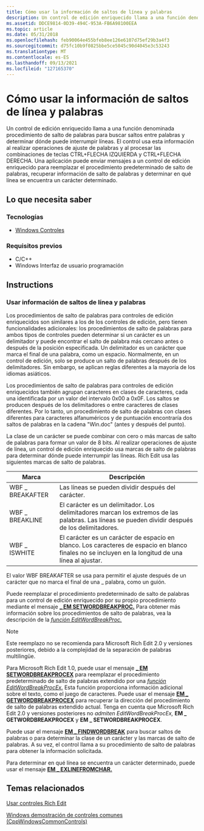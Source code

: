 ```yaml
---
title: Cómo usar la información de saltos de línea y palabras
description: Un control de edición enriquecido llama a una función denominada procedimiento de salto de palabras para buscar saltos entre palabras y determinar dónde puede interrumpir líneas.
ms.assetid: DDCE9814-0D39-494C-953A-FB6A98100EEA
ms.topic: article
ms.date: 05/31/2018
ms.openlocfilehash: feb90064e455bfeb8ee126e6107d75ef29b3a4f3
ms.sourcegitcommit: d75fc10b9f0825bbe5ce5045c90d4045e3c53243
ms.translationtype: MT
ms.contentlocale: es-ES
ms.lasthandoff: 09/13/2021
ms.locfileid: "127165370"
---
```

# <a name="how-to-use-word-and-line-break-information"></a>Cómo usar la información de saltos de línea y palabras

Un control de edición enriquecido llama a una función denominada procedimiento de salto de palabras para buscar saltos entre palabras y determinar dónde puede interrumpir líneas. El control usa esta información al realizar operaciones de ajuste de palabras y al procesar las combinaciones de teclas CTRL+FLECHA IZQUIERDA y CTRL+FLECHA DERECHA. Una aplicación puede enviar mensajes a un control de edición enriquecido para reemplazar el procedimiento predeterminado de salto de palabras, recuperar información de salto de palabras y determinar en qué línea se encuentra un carácter determinado.

## <a name="what-you-need-to-know"></a>Lo que necesita saber

### <a name="technologies"></a>Tecnologías

-   [Windows Controles](window-controls.md)

### <a name="prerequisites"></a>Requisitos previos

-   C/C++
-   Windows Interfaz de usuario programación

## <a name="instructions"></a>Instructions

### <a name="use-word-and-line-break-information"></a>Usar información de saltos de línea y palabras

Los procedimientos de salto de palabras para controles de edición enriquecidos son similares a los de los controles de edición, pero tienen funcionalidades adicionales: los procedimientos de salto de palabras para ambos tipos de controles pueden determinar si un carácter es un delimitador y puede encontrar el salto de palabra más cercano antes o después de la posición especificada. Un delimitador es un carácter que marca el final de una palabra, como un espacio. Normalmente, en un control de edición, solo se produce un salto de palabras después de los delimitadores. Sin embargo, se aplican reglas diferentes a la mayoría de los idiomas asiáticos.

Los procedimientos de salto de palabras para controles de edición enriquecidos también agrupan caracteres en clases de caracteres, cada una identificada por un valor del intervalo 0x00 a 0x0F. Los saltos se producen después de los delimitadores o entre caracteres de clases diferentes. Por lo tanto, un procedimiento de salto de palabras con clases diferentes para caracteres alfanuméricos y de puntuación encontraría dos saltos de palabras en la cadena "Win.doc" (antes y después del punto).

La clase de un carácter se puede combinar con cero o más marcas de salto de palabras para formar un valor de 8 bits. Al realizar operaciones de ajuste de línea, un control de edición enriquecido usa marcas de salto de palabras para determinar dónde puede interrumpir las líneas. Rich Edit usa las siguientes marcas de salto de palabras.



| Marca            | Descripción                                                                                                                       |
|-----------------|-----------------------------------------------------------------------------------------------------------------------------------|
| WBF \_ BREAKAFTER | Las líneas se pueden dividir después del carácter.                                                                                          |
| WBF \_ BREAKLINE  | El carácter es un delimitador. Los delimitadores marcan los extremos de las palabras. Las líneas se pueden dividir después de los delimitadores.                            |
| WBF \_ ISWHITE    | El carácter es un carácter de espacio en blanco. Los caracteres de espacio en blanco finales no se incluyen en la longitud de una línea al ajustar. |



 

El valor WBF BREAKAFTER se usa para permitir el ajuste después de un carácter que no marca el final de una \_ palabra, como un guión.

Puede reemplazar el procedimiento predeterminado de salto de palabras para un control de edición enriquecido por su propio procedimiento mediante el mensaje [**\_ EM SETWORDBREAKPROC.**](em-setwordbreakproc.md) Para obtener más información sobre los procedimientos de salto de palabras, vea la descripción de la [*función EditWordBreakProc.*](/windows/win32/api/winuser/nc-winuser-editwordbreakproca)

> [!Note]  
> Este reemplazo no se recomienda para Microsoft Rich Edit 2.0 y versiones posteriores, debido a la complejidad de la separación de palabras multilingüe.

 

Para Microsoft Rich Edit 1.0, puede usar el mensaje [**\_ EM SETWORDBREAKPROCEX**](em-setwordbreakprocex.md) para reemplazar el procedimiento predeterminado de salto de palabras extendido por una [*función EditWordBreakProcEx.*](/windows/desktop/api/Richedit/nc-richedit-editwordbreakprocex) Esta función proporciona información adicional sobre el texto, como el juego de caracteres. Puede usar el mensaje [**EM \_ GETWORDBREAKPROCEX**](em-getwordbreakprocex.md) para recuperar la dirección del procedimiento de salto de palabras extendido actual. Tenga en cuenta que Microsoft Rich Edit 2.0 y versiones posteriores no *admiten EditWordBreakProcEx,* **EM \_ GETWORDBREAKPROCEX** y **EM \_ SETWORDBREAKPROCEX**.

Puede usar el mensaje [**EM \_ FINDWORDBREAK**](em-findwordbreak.md) para buscar saltos de palabras o para determinar la clase de un carácter y las marcas de salto de palabras. A su vez, el control llama a su procedimiento de salto de palabras para obtener la información solicitada.

Para determinar en qué línea se encuentra un carácter determinado, puede usar el mensaje [**EM \_ EXLINEFROMCHAR.**](em-exlinefromchar.md)

## <a name="related-topics"></a>Temas relacionados

<dl> <dt>

[Usar controles Rich Edit](using-rich-edit-controls.md)
</dt> <dt>

[Windows demostración de controles comunes (CppWindowsCommonControls)](https://github.com/microsoftarchive/msdn-code-gallery-microsoft/tree/master/OneCodeTeam/Windows%20common%20controls%20demo%20(CppWindowsCommonControls)/%5BC++%5D-Windows%20common%20controls%20demo%20(CppWindowsCommonControls)/C++/CppWindowsCommonControls)
</dt> </dl>

 

 